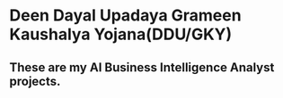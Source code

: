 # Deen Dayal Upadaya Grameen Kaushalya Yojana(DDU/GKY)
## These are my AI Business Intelligence Analyst projects.
